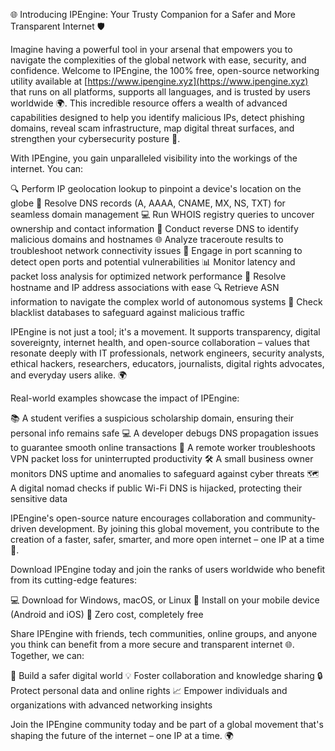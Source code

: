 🌐 Introducing IPEngine: Your Trusty Companion for a Safer and More Transparent Internet 🛡️

Imagine having a powerful tool in your arsenal that empowers you to navigate the complexities of the global network with ease, security, and confidence. Welcome to IPEngine, the 100% free, open-source networking utility available at [https://www.ipengine.xyz](https://www.ipengine.xyz) that runs on all platforms, supports all languages, and is trusted by users worldwide 🌍. This incredible resource offers a wealth of advanced capabilities designed to help you identify malicious IPs, detect phishing domains, reveal scam infrastructure, map digital threat surfaces, and strengthen your cybersecurity posture 🔐.

With IPEngine, you gain unparalleled visibility into the workings of the internet. You can:

🔍 Perform IP geolocation lookup to pinpoint a device's location on the globe
📡 Resolve DNS records (A, AAAA, CNAME, MX, NS, TXT) for seamless domain management
💻 Run WHOIS registry queries to uncover ownership and contact information
🤖 Conduct reverse DNS to identify malicious domains and hostnames
🌐 Analyze traceroute results to troubleshoot network connectivity issues
🚀 Engage in port scanning to detect open ports and potential vulnerabilities
📊 Monitor latency and packet loss analysis for optimized network performance
💬 Resolve hostname and IP address associations with ease
🔍 Retrieve ASN information to navigate the complex world of autonomous systems
💯 Check blacklist databases to safeguard against malicious traffic

IPEngine is not just a tool; it's a movement. It supports transparency, digital sovereignty, internet health, and open-source collaboration – values that resonate deeply with IT professionals, network engineers, security analysts, ethical hackers, researchers, educators, journalists, digital rights advocates, and everyday users alike. 🌍

Real-world examples showcase the impact of IPEngine:

📚 A student verifies a suspicious scholarship domain, ensuring their personal info remains safe
💻 A developer debugs DNS propagation issues to guarantee smooth online transactions
🌴 A remote worker troubleshoots VPN packet loss for uninterrupted productivity
🛠️ A small business owner monitors DNS uptime and anomalies to safeguard against cyber threats
🗺️ A digital nomad checks if public Wi-Fi DNS is hijacked, protecting their sensitive data

IPEngine's open-source nature encourages collaboration and community-driven development. By joining this global movement, you contribute to the creation of a faster, safer, smarter, and more open internet – one IP at a time 🚀.

Download IPEngine today and join the ranks of users worldwide who benefit from its cutting-edge features:

💻 Download for Windows, macOS, or Linux
📱 Install on your mobile device (Android and iOS)
💸 Zero cost, completely free

Share IPEngine with friends, tech communities, online groups, and anyone you think can benefit from a more secure and transparent internet 🌐. Together, we can:

🚀 Build a safer digital world
💡 Foster collaboration and knowledge sharing
🔒 Protect personal data and online rights
📈 Empower individuals and organizations with advanced networking insights

Join the IPEngine community today and be part of a global movement that's shaping the future of the internet – one IP at a time. 🌍